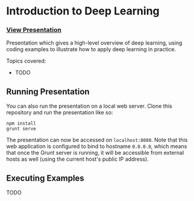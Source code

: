 # Introduction to Deep Learning

### [View Presentation](http://donaldwhyte.github.io/intro-to-deeplearning/)

Presentation which gives a high-level overview of deep learning, using coding
examples to illustrate how to apply deep learning in practice.

Topics covered:

* TODO

## Running Presentation

You can also run the presentation on a local web server. Clone this repository and run the presentation like so:

```
npm install
grunt serve
```

The presentation can now be accessed on `localhost:8080`. Note that this web application is configured to bind to hostname `0.0.0.0`, which means that once the Grunt server is running, it will be accessible from external hosts as well (using the current host's public IP address).

## Executing Examples

TODO
